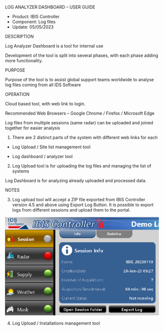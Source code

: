 LOG ANALYZER DASHBOARD – USER GUIDE 

 - Product: IBIS Controller 
 - Component: Log files 
 - Update: 05/05/2023 

DESCRIPTION 

Log Analyzer Dashboard is a tool for internal use 

Development of the tool is split into several phases, with each phase adding more functionality.  

PURPOSE 

Purpose of the tool is to assist global support teams worldwide to analyse log files coming from all IDS Software 

OPERATION 

Cloud based tool, with web link to login.  

Recommended Web Browsers – Google Chrome / Firefox / Microsoft Edge  

Log files from multiple sessions (same radar) can be uploaded and joined together for easier analysis 

1. There are 2 distinct parts of the system with different web links for each 

 - Log Upload / Site list management tool 

 - Log dashboard / analyzer tool 

2. Log Upload tool is for uploading the log files and managing the list of systems 

Log Dashboard is for analyzing already uploaded and processed data. 

NOTES 

3. Log upload tool will accept a ZIP file exported from IBIS Controller version 4.5 and above using Export Log Button. It is possible to export logs from different sessions and upload them to the portal. 

 ![Start](/assets/start.png)

4. Log Upload / Installations management tool 
